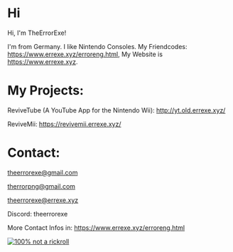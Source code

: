 # Hi
Hi, I'm TheErrorExe!

I'm from Germany. I like Nintendo Consoles. My Friendcodes: https://www.errexe.xyz/erroreng.html, My Website is https://www.errexe.xyz.

# My Projects:

ReviveTube (A YouTube App for the Nintendo Wii): http://yt.old.errexe.xyz/

ReviveMii: https://revivemii.errexe.xyz/

# Contact:

theerrorexe@gmail.com

therrorpng@gmail.com

theerrorexe@errexe.xyz

Discord: theerrorexe

More Contact Infos in: https://www.errexe.xyz/erroreng.html

[![100% not a rickroll](https://encrypted-tbn0.gstatic.com/images?q=tbn:ANd9GcS__r4ll7M_SJJO3S5osCww54ZtQPM8a5RHFA&s)](https://www.youtube.com/watch?v=dQw4w9WgXcQ)
